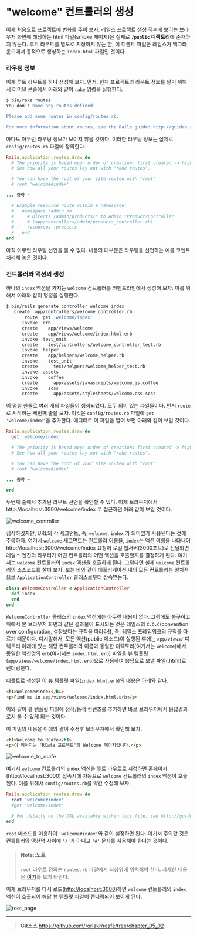 # "welcome" 컨트롤러의 생성

이제 처음으로 프로젝트에 변화를 주어 보자.
레일스 프로젝트 생성 직후에 보이는 브라우저 화면에 해당하는 html 파일(smoke 페이지)은 실제로 **`/public` 디렉토리**에 존재하지 않는다. 루트 라우트를 별도로 지정하지 않는 한, 이 디폴트 파일은 레일스가 백그라운드에서 동적으로 생성하는 `index.html` 파일인 것이다.


### 라우팅 정보

이제 루트 라우트를 하나 생성해 보자. 먼저, 현재 프로젝트의 라우트 정보를 알기 위해서 터미널 콘솔에서 아래와 같이 `rake` 명령을 실행한다.

```bash
$ bin/rake routes
You don't have any routes defined!

Please add some routes in config/routes.rb.

For more information about routes, see the Rails guide: http://guides.rubyonrails.org/routing.html.
```

아마도 아무런 라우팅 정보가 보이지 않을 것이다. 이러한 라우팅 정보는 실제로 `config/routes.rb` 파일에 정의한다.

```ruby
Rails.application.routes.draw do
  # The priority is based upon order of creation: first created -> highest priority.
  # See how all your routes lay out with "rake routes".

  # You can have the root of your site routed with "root"
  # root 'welcome#index'

... 중략 ~

  # Example resource route within a namespace:
  #   namespace :admin do
  #     # Directs /admin/products/* to Admin::ProductsController
  #     # (app/controllers/admin/products_controller.rb)
  #     resources :products
  #   end
end
```

아직 아무런 라우팅 선언을 볼 수 없다. 내용의 대부분은 라우팅을 선언하는 예를 코멘트 처리해 놓은 것이다.

### 컨트롤러와 액션의 생성

하나의 `index` 액션을 가지는 `welcome` 컨트롤러를 커맨드라인에서 생성해 보자. 이를 위해서 아래와 같이 명령을 실행한다.

```bash
$ bin/rails generate controller welcome index
   create  app/controllers/welcome_controller.rb
       route  get 'welcome/index'
      invoke  erb
      create    app/views/welcome
      create    app/views/welcome/index.html.erb
      invoke  test_unit
      create    test/controllers/welcome_controller_test.rb
      invoke  helper
      create    app/helpers/welcome_helper.rb
      invoke    test_unit
      create      test/helpers/welcome_helper_test.rb
      invoke  assets
      invoke    coffee
      create      app/assets/javascripts/welcome.js.coffee
      invoke    scss
      create      app/assets/stylesheets/welcome.css.scss
```

이 명령 한줄로 여러 개의 파일들이 생성되었다. 모두 의미 있는 파일들이다. 먼저 `route`로 시작하는 세번째 줄을 보자. 이것은 `config/routes.rb` 파일에 `get 'welcome/index'`을 추가한다. 에디터로 이 파일을 열어 보면 아래와 같이 보일 것이다.

```ruby
Rails.application.routes.draw do
  get 'welcome/index'

  # The priority is based upon order of creation: first created -> highest priority.
  # See how all your routes lay out with "rake routes".

  # You can have the root of your site routed with "root"
  # root 'welcome#index'

... 중략 ~

end
```

두번째 줄에서 추가된 라우트 선언을 확인할 수 있다. 
이제 브라우저에서 http://localhost:3000/welcome/index 로 접근하면 아래 같이 보일 것이다.

![welcome_controller](http://i1373.photobucket.com/albums/ag392/rorlab/Photobucket%20Desktop%20-%20RORLAB/rcafe/2015-01-30_11-13-10_zpsf5a549c1.png)

짐작하겠지만, URL의 각 세그먼트, 즉, `welcome`, `index` 가 의미있게 사용된다는 것에 주목하자. 여기서 `welcome` 세그먼트는 컨트롤러 이름을, `index`는 액션 이름을 나타내어 http://localhost:3000/welcome/index 요청이 로컬 웹서버(3000포트)로 전달되면 레일스 엔진의 라우터가 어떤 컨트롤러의 어떤 액션을 호출할지를 결정하게 된다. 여기서는 `welcome` 컨트롤러의 `index` 액션을 호출하게 된다. 그렇다면 실제 `welcome` 컨트롤러의 소스코드를 살펴 보자. 보는 바와 같이 애플리케이션 내의 모든 컨트롤러는 일차적으로  `ApplicationController` 클래스로부터 상속받는다.

```ruby
class WelcomeController < ApplicationController
  def index
  end
end
```

`WelcomeController` 클래스의 `index` 액션에는 아무런 내용이 없다. 그럼에도 불구하고 위에서 본 브라우저 화면과 같은 결과물이 표시되는 것은 레일스의 `C.O.C`(convention over configuration, 설정보다는 규칙을 따라라!), 즉, 레일스 프레임워크의 규칙를 따르기 때문이다. 다시말해서, 모든 액션(public 메소드)이 실행된 후에는 `app/views/` 디렉토리 아래에 있는 해당 컨트롤러의 이름과 동일한 디렉토리(여기서는 `welcome`)에서 동일한 액션명의 `erb`(여기서는 `index.html.erb`) 파일을 뷰 템플릿(`app/views/welcome/index.html.erb`)으로 사용하여 응답으로 보낼 파일(.html)로 렌더링한다.

디폴트로 생성된 이 뷰 템플릿 파일(`index.html.erb`)의 내용은 아래와 같다.

```html
<h1>Welcome#index</h1>
<p>Find me in app/views/welcome/index.html.erb</p>
```

이와 같이 뷰 템플릿 파일에 정적/동적 컨텐츠를 추가하면 바로 브라우저에서 응답결과로서 볼 수 있게 되는 것이다.

이 파일의 내용을 아래와 같이 수정후 브라우저에서 확인해 보자.

```html
<h1>Welcome to RCafe</h1>
<p>이 페이지는 "RCafe 프로젝트"의 Welcome 페이지입니다.</p>
```

![welcome_to_rcafe](http://i1373.photobucket.com/albums/ag392/rorlab/Photobucket%20Desktop%20-%20RORLAB/rcafe/2015-01-30_15-16-56_zps0144adca.png)

여기서 `welcome` 컨트롤러의 `index` 액션을 루트 라우트로 지정하면 홈페이지(http://localhost:3000) 접속시에 자동으로 `welcome` 컨트롤러의 `index` 액션이 호출된다. 이를 위해서 `config/routes.rb`를 약간 수정해 보자.

```ruby
Rails.application.routes.draw do
  root 'welcome#index'
  #get 'welcome/index'

  # For details on the DSL available within this file, see http://guides.rubyonrails.org/routing.html
end
```

`root` 메소드를 이용하여 `'welcome#index'`와 같이 설정하면 된다. 여기서 주의할 것은 컨틀롤러와 액션명 사이에 `'/'`가 아니고 `'#'` 문자를 사용해야 한다는 것이다.

> #### Note::노트
> 
> `root` 라우트 정의는 `routes.rb` 파일에서 최상위에 위치해야 한다. 자세한 내용은 [여기](http://api.rubyonrails.org/classes/ActionDispatch/Routing/Mapper/Base.html#method-i-root)를 보기 바란다.

이제 브라우저를 다시 로드([http://localhost:3000](http://localhost:3000))하면 `welcome` 컨트롤러의 `index` 액션이 호출되어 해당 뷰 템플릿 파일이 렌더링되어 보이게 된다.


![root_page](http://i1373.photobucket.com/albums/ag392/rorlab/Photobucket%20Desktop%20-%20RORLAB/rcafe/2015-01-30_15-28-50_zpsbb1dcb18.png)


---
> **Git소스** https://github.com/rorlakr/rcafe/tree/chapter_05_02
